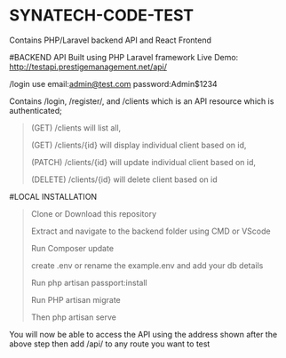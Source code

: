 # SYNATECH-CODE-TEST
Contains PHP/Laravel backend API and React Frontend

#BACKEND API
Built using PHP Laravel framework
Live Demo: http://testapi.prestigemanagement.net/api/

/login use email:admin@test.com  password:Admin$1234

Contains /login, /register/, and /clients which is an API resource which is authenticated; 
  >(GET) /clients will list all, 
  >
  >(GET) /clients/{id} will display individual client based on id,
  > 
  >(PATCH) /clients/{id} will update individual client based on id,
  >
  >(DELETE) /clients/{id} will delete client based on id

#LOCAL INSTALLATION
>Clone or Download this repository
>
>Extract and navigate to the backend folder using CMD or VScode
>
>Run Composer update
>
>create .env or rename the example.env and add your db details
>
>Run php artisan passport:install
>
>Run PHP artisan migrate
>
>Then php artisan serve

You will now be able to access the API using the address shown after the above step then add /api/ to any route you want to test
>
